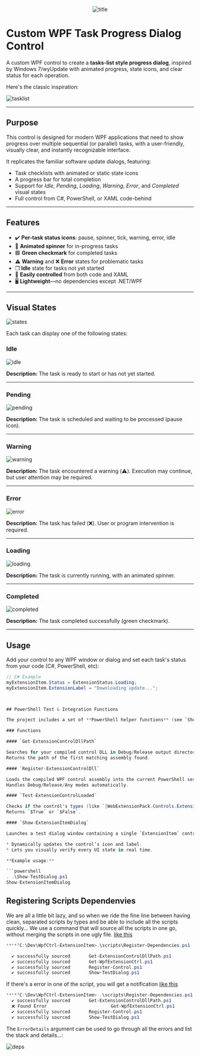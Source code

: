 <center>
<img src="img/title.png" alt="title" />
</center>

# Custom WPF Task Progress Dialog Control

A custom WPF control to create a **tasks-list style progress dialog**, inspired by Windows 7/wyUpdate with animated progress, state icons, and clear status for each operation.

Here's the classic inspiration:

![tasklist](img/tasklist.png)

---

## Purpose

This control is designed for modern WPF applications that need to show progress over multiple sequential (or parallel) tasks, with a user-friendly, visually clear, and instantly recognizable interface.

It replicates the familiar software update dialogs, featuring:
- Task checklists with animated or static state icons
- A progress bar for total completion
- Support for *Idle*, *Pending*, *Loading*, *Warning*, *Error*, and *Completed* visual states
- Full control from C#, PowerShell, or XAML code-behind

---

## Features

- ✔️ **Per-task status icons**: pause, spinner, tick, warning, error, idle
- 🔄 **Animated spinner** for in-progress tasks
- 🟩 **Green checkmark** for completed tasks
- ⚠️ **Warning** and ❌ **Error** states for problematic tasks
- ❒ **Idle** state for tasks not yet started
- 📝 **Easily controlled** from both code and XAML
- 🖥️ **Lightweight**—no dependencies except .NET/WPF

---

## Visual States

![states](img/states.gif)

Each task can display one of the following states:

### Idle

![idle](img/idle.png)

**Description:** The task is ready to start or has not yet started.

---

### Pending

![pending](img/pending.png)

**Description:** The task is scheduled and waiting to be processed (pause icon).

---

### Warning

![warning](img/warning.png)

**Description:** The task encountered a warning (⚠️). Execution may continue, but user attention may be required.

---

### Error

![error](img/error.png)

**Description:** The task has failed (❌). User or program intervention is required.

---

### Loading

![loading](img/loading.png)

**Description:** The task is currently running, with an animated spinner.

---

### Completed

![completed](img/completed.png)

**Description:** The task completed successfully (green checkmark).

---

## Usage

Add your control to any WPF window or dialog and set each task's status from your code (C#, PowerShell, etc):

```csharp
// C# Example
myExtensionItem.Status = ExtensionStatus.Loading;
myExtensionItem.ExtensionLabel = "Downloading update...";



## PowerShell Test & Integration Functions

The project includes a set of **PowerShell helper functions** (see `Show-TestDialog.ps1`) for rapid development, testing, and automation scenarios. These scripts allow you to load your compiled control, verify assembly registration, and interactively demo all visual states.

### Functions

#### `Get-ExtensionControlDllPath`

Searches for your compiled control DLL in Debug/Release output directories, supporting both targeted and "Any" configurations.
Returns the path of the first matching assembly found.

#### `Register-ExtensionControlDll`

Loads the compiled WPF control assembly into the current PowerShell session (if not already loaded), ensuring all .NET types are available for use.
Handles Debug/Release/Any modes automatically.

#### `Test-ExtensionControlLoaded`

Checks if the control's types (like `[WebExtensionPack.Controls.ExtensionStatus]`) are already loaded in the current session.
Returns `$True` or `$False`.

#### `Show-ExtensionItemDialog`

Launches a test dialog window containing a single `ExtensionItem` control and a button to cycle through all available states (`Idle`, `Pending`, `Warning`, `Error`, `Loading`, `Completed`).

* Dynamically updates the control’s icon and label.
* Lets you visually verify every UI state in real time.

**Example usage:**

```powershell
. .\Show-TestDialog.ps1
Show-ExtensionItemDialog
```

## Registering Scripts Dependenvies

We are all a little bit lazy, and so when we ride the fine line between having clean, separated scripts by types and be able to include all the scripts quickly...
We use a command that will source all the scripts in one go, without merging the scripts in one ugly file. [like this](img/deps2.png)
```powershell 
ᶜᵒʳᵉ⁷C:\Dev\WpfCtrl-ExtensionItem>.\scripts\Register-Dependencies.ps1 

  ✔️ successfully sourced       Get-ExtensionControlDllPath.ps1
  ✔️ successfully sourced       Get-WpfExtensionCtrl.ps1
  ✔️ successfully sourced       Register-Control.ps1
  ✔️ successfully sourced       Show-TestDialog.ps1
```

If there's a error in one of the script, you will get a notification [like this](img/error_details.png)

```powershell
ᶜᵒʳᵉ⁷C:\Dev\WpfCtrl-ExtensionItem> .\scripts\Register-Dependencies.ps1
  ✔️ successfully sourced       Get-ExtensionControlDllPath.ps1
  ❌ Found Error                        Get-WpfExtensionCtrl.ps1
  ✔️ successfully sourced       Register-Control.ps1
  ✔️ successfully sourced       Show-TestDialog.ps1
  ```

The ```ErrorDetails``` argument can be used to go through all the errors and list the stack and details...:

![deps](img/deps.gif)